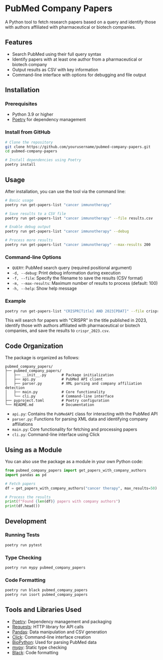 # PubMed Company Papers

A Python tool to fetch research papers based on a query and identify those with authors affiliated with pharmaceutical or biotech companies.

## Features

- Search PubMed using their full query syntax
- Identify papers with at least one author from a pharmaceutical or biotech company
- Output results as CSV with key information
- Command-line interface with options for debugging and file output

## Installation

### Prerequisites

- Python 3.9 or higher
- [Poetry](https://python-poetry.org/) for dependency management

### Install from GitHub

```bash
# Clone the repository
git clone https://github.com/yourusername/pubmed-company-papers.git
cd pubmed-company-papers

# Install dependencies using Poetry
poetry install
```

## Usage

After installation, you can use the tool via the command line:

```bash
# Basic usage
poetry run get-papers-list "cancer immunotherapy"

# Save results to a CSV file
poetry run get-papers-list "cancer immunotherapy" --file results.csv

# Enable debug output
poetry run get-papers-list "cancer immunotherapy" --debug

# Process more results
poetry run get-papers-list "cancer immunotherapy" --max-results 200
```

### Command-line Options

- `QUERY`: PubMed search query (required positional argument)
- `-d, --debug`: Print debug information during execution
- `-f, --file`: Specify the filename to save the results (CSV format)
- `-m, --max-results`: Maximum number of results to process (default: 100)
- `-h, --help`: Show help message

### Example

```bash
poetry run get-papers-list "CRISPR[Title] AND 2023[PDAT]" --file crispr_2023.csv
```

This will search for papers with "CRISPR" in the title published in 2023, identify those with authors affiliated with pharmaceutical or biotech companies, and save the results to `crispr_2023.csv`.

## Code Organization

The package is organized as follows:

```
pubmed_company_papers/
├── pubmed_company_papers/
│   ├── __init__.py       # Package initialization
│   ├── api.py            # PubMed API client
│   ├── parser.py         # XML parsing and company affiliation detection
│   ├── main.py           # Core functionality
│   └── cli.py            # Command-line interface
├── pyproject.toml        # Poetry configuration
└── README.md             # Documentation
```

- `api.py`: Contains the `PubMedAPI` class for interacting with the PubMed API
- `parser.py`: Functions for parsing XML data and identifying company affiliations
- `main.py`: Core functionality for fetching and processing papers
- `cli.py`: Command-line interface using Click

## Using as a Module

You can also use the package as a module in your own Python code:

```python
from pubmed_company_papers import get_papers_with_company_authors
import pandas as pd

# Fetch papers
df = get_papers_with_company_authors("cancer therapy", max_results=50)

# Process the results
print(f"Found {len(df)} papers with company authors")
print(df.head())
```

## Development

### Running Tests

```bash
poetry run pytest
```

### Type Checking

```bash
poetry run mypy pubmed_company_papers
```

### Code Formatting

```bash
poetry run black pubmed_company_papers
poetry run isort pubmed_company_papers
```

## Tools and Libraries Used

- [Poetry](https://python-poetry.org/): Dependency management and packaging
- [Requests](https://requests.readthedocs.io/): HTTP library for API calls
- [Pandas](https://pandas.pydata.org/): Data manipulation and CSV generation
- [Click](https://click.palletsprojects.com/): Command-line interface creation
- [BioPython](https://biopython.org/): Used for parsing PubMed data
- [mypy](https://mypy.readthedocs.io/): Static type checking
- [Black](https://black.readthedocs.io/): Code formatting
